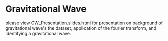 
# Gravitational Wave

please view GW_Presentation.slides.html for presentation on background of gravitational
wave's the dataset, application of the fourier transform, and identifying a gravitational
wave.